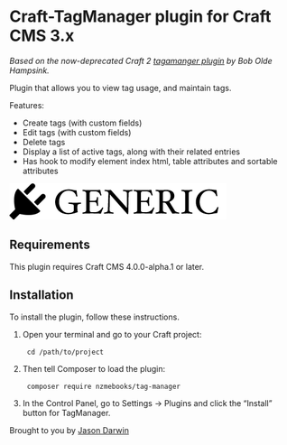 # Craft-TagManager plugin for Craft CMS 3.x

*Based on the now-deprecated Craft 2 [tagamanger plugin](https://github.com/boboldehampsink/tagmanager) by Bob Olde Hampsink.*

Plugin that allows you to view tag usage, and maintain tags.

Features:
 - Create tags (with custom fields)
 - Edit tags (with custom fields)
 - Delete tags
 - Display a list of active tags, along with their related entries
 - Has hook to modify element index html, table attributes and sortable attributes

![Screenshot](resources/img/plugin-logo.png)

## Requirements

This plugin requires Craft CMS 4.0.0-alpha.1 or later.

## Installation

To install the plugin, follow these instructions.

1. Open your terminal and go to your Craft project:

        cd /path/to/project

2. Then tell Composer to load the plugin:

        composer require nzmebooks/tag-manager

3. In the Control Panel, go to Settings → Plugins and click the “Install” button for TagManager.

Brought to you by [Jason Darwin](https://github.com/nzmebooks)
